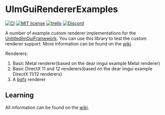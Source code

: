 # UImGuiRendererExamples

[![CI](https://github.com/MadLadSquad/UImGuiRendererExamples/actions/workflows/ci.yaml/badge.svg)](https://github.com/MadLadSquad/UImGuiRendererExamples/actions/workflows/ci.yaml)
[![MIT license](https://img.shields.io/badge/License-MIT-blue.svg)](https://lbesson.mit-license.org/)
[![trello](https://img.shields.io/badge/Trello-UDE-blue])](https://trello.com/b/HmfuRY2K/untitleddesktop)
[![Discord](https://img.shields.io/discord/717037253292982315.svg?label=&logo=discord&logoColor=ffffff&color=7389D8&labelColor=6A7EC2)](https://discord.gg/4wgH8ZE)

A number of example custom renderer implementations for the [UntitledImGuiFramework](https://github.com/MadLadSquad/UntitledImGuiFramework). You can use this library to test the
custom renderer support. More information can be found on the [wiki](https://github.com/MadLadSquad/UImGuiRendererExamples/wiki/).

Renderers:

1. Basic Metal renderer(based on the dear imgui example Metal renderer)
1. Basic DirectX 11 and 12 renderers(based on the dear imgui example DirectX 11/12 renderers)
1. A [bgfx](https://github.com/bkaradzic/bgfx) renderer

## Learning
All information can be found on the [wiki](https://github.com/MadLadSquad/UImGuiRendererExamples/wiki/).
